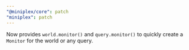 ```yaml
---
"@miniplex/core": patch
"miniplex": patch
---
```


Now provides `world.monitor()` and `query.monitor()` to quickly create a `Monitor` for the world or any query.
